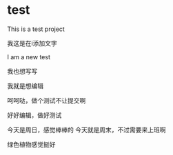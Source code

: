 # test
This is a test project

 我这是在i添加文字

I  am  a  new  test


我也想写写

我就是想编辑

呵呵哒，做个测试不让提交啊

好好编辑，做好测试

今天是周日，感觉棒棒的
今天就是周末，不过需要来上班啊

绿色植物感觉挺好

